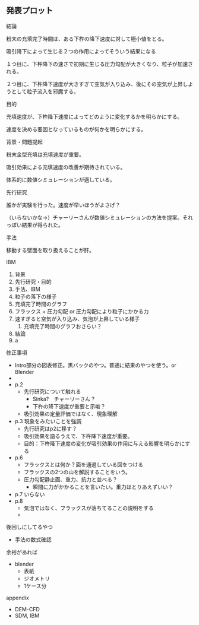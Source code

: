 ## 発表プロット



結論

粉末の充填完了時間は、ある下杵の降下速度に対して極小値をとる。

吸引降下によって生じる２つの作用によってそういう結果になる

１つ目に、下杵降下の速さで初期に生じる圧力勾配が大きくなり、粒子が加速される。

２つ目に、下杵降下速度が大きすぎて空気が入り込み、後にその空気が上昇しようとして粒子流入を邪魔する。



目的

充填速度が、下杵降下速度によってどのように変化するかを明らかにする。

速度を決める要因となっているものが何かを明らかにする。



背景・問題提起

粉末金型充填は充填速度が重要。

吸引効果による充填速度の改善が期待されている。

体系的に数値シミュレーションが適している。



先行研究

誰かが実験を行った。速度が早いほうがよさげ？

（いらないかな→）チャーリーさんが数値シミュレーションの方法を提案。それっぽい結果が得られた。



手法

移動する壁面を取り扱えることが肝。

IBM





1. 背景
2. 先行研究・目的
3. 手法、IBM
4. 粒子の落下の様子
5. 充填完了時間のグラフ
6. フラックス + 圧力勾配 or 圧力勾配により粒子にかかる力
7. 速すぎると空気が入り込み、気泡が上昇している様子
   1. 充填完了時間のグラフおさらい？
8. 結論
9. a



修正事項

* Intro部分の図表修正。黒バックのやつ。普通に結果のやつを使う。or Blender
* 
* p.2
  * 先行研究について触れる
    * Sinka?　チャーリーさん？
    * 下杵の降下速度が重要と示唆？
  * 吸引効果の定量評価ではなく、現象理解
* p.3 現象をみたいことを強調
  * 先行研究はp2に移す？
  * 吸引効果を語るうえで、下杵降下速度が重要。
  * 目的：下杵降下速度の変化が吸引効果の作用に与える影響を明らかにする
* p.6 
  - フラックスとは何か？面を通過している図をつける
  - フラックスの2つの山を解説することをいう。
  - 圧力勾配静止画、重力、抗力と並べる？
    - 瞬間に力がかかることを言いたい。重力はとりあえずいい？
* p.7 いらない
* p.8 
  * 気泡ではなく、フラックスが落ちてることの説明をする
  * 



後回しにしてるやつ

* 手法の数式確認



余裕があれば

* blender
  * 表紙
  * ジオメトリ
  * 1ケース分



appendix

* DEM-CFD
* SDM, IBM